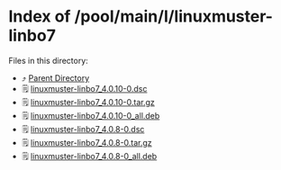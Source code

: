 
# Index of /pool/main/l/linuxmuster-linbo7
Files in this directory:
- ⤴ [Parent Directory](../)
- 🗒 [linuxmuster-linbo7_4.0.10-0.dsc](linuxmuster-linbo7_4.0.10-0.dsc)
- 🗒 [linuxmuster-linbo7_4.0.10-0.tar.gz](linuxmuster-linbo7_4.0.10-0.tar.gz)
- 🗒 [linuxmuster-linbo7_4.0.10-0_all.deb](linuxmuster-linbo7_4.0.10-0_all.deb)
- 🗒 [linuxmuster-linbo7_4.0.8-0.dsc](linuxmuster-linbo7_4.0.8-0.dsc)
- 🗒 [linuxmuster-linbo7_4.0.8-0.tar.gz](linuxmuster-linbo7_4.0.8-0.tar.gz)
- 🗒 [linuxmuster-linbo7_4.0.8-0_all.deb](linuxmuster-linbo7_4.0.8-0_all.deb)
